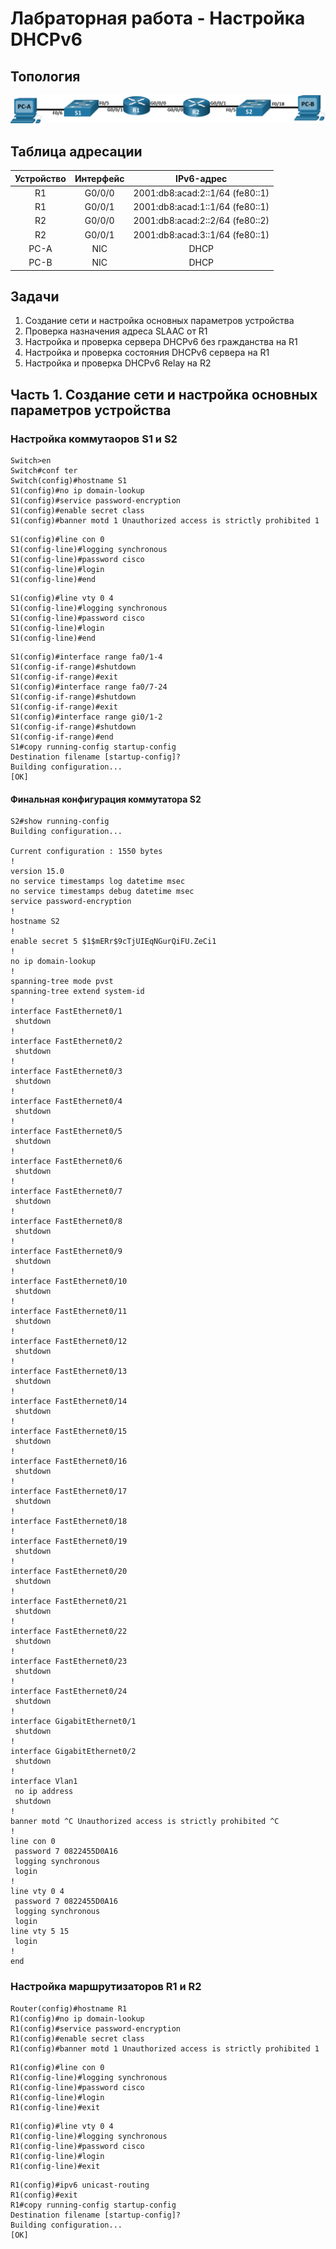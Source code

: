 # Лабраторная работа - Настройка DHCPv6 
## Топология 
![alt text](https://github.com/V1RaJ97/OTUS-NE/blob/a9905dd0fc8b8f88ac47328d01d1814df717803c/Labs/Lab08/%D0%A2%D0%BE%D0%BF%D0%BE%D0%BB%D0%BE%D0%B3%D0%B8%D1%8F.png)
## Таблица адресации
|  Устройство  |  Интерфейс  |           IPv6-адрес            |
|:------------:|:-----------:|:-------------------------------:|
|      R1      |    G0/0/0   | 2001:db8:acad:2::1/64 (fe80::1) |
|      R1      |    G0/0/1   | 2001:db8:acad:1::1/64 (fe80::1) |
|      R2      |    G0/0/0   | 2001:db8:acad:2::2/64 (fe80::2) |
|      R2      |    G0/0/1   | 2001:db8:acad:3::1/64 (fe80::1) |
|     PC-A     |     NIC     |              DHCP               |
|     PC-B     |     NIC     |              DHCP               |

## Задачи
1. Создание сети и настройка основных параметров устройства
2. Проверка назначения адреса SLAAC от R1
3. Настройка и проверка сервера DHCPv6 без гражданства на R1
4. Настройка и проверка состояния DHCPv6 сервера на R1
5. Настройка и проверка DHCPv6 Relay на R2

## Часть 1. Создание сети и настройка основных параметров устройства
### Настройка коммутаоров S1 и S2
```
Switch>en
Switch#conf ter
Switch(config)#hostname S1
S1(config)#no ip domain-lookup
S1(config)#service password-encryption 
S1(config)#enable secret class
S1(config)#banner motd 1 Unauthorized access is strictly prohibited 1
```
```
S1(config)#line con 0
S1(config-line)#logging synchronous 
S1(config-line)#password cisco
S1(config-line)#login
S1(config-line)#end
```
```
S1(config)#line vty 0 4
S1(config-line)#logging synchronous 
S1(config-line)#password cisco
S1(config-line)#login
S1(config-line)#end
```
```
S1(config)#interface range fa0/1-4
S1(config-if-range)#shutdown 
S1(config-if-range)#exit
S1(config)#interface range fa0/7-24
S1(config-if-range)#shutdown 
S1(config-if-range)#exit
S1(config)#interface range gi0/1-2
S1(config-if-range)#shutdown 
S1(config-if-range)#end
S1#copy running-config startup-config 
Destination filename [startup-config]? 
Building configuration...
[OK]
```

#### Финальная конфигурация коммутатора S2
```
S2#show running-config 
Building configuration...

Current configuration : 1550 bytes
!
version 15.0
no service timestamps log datetime msec
no service timestamps debug datetime msec
service password-encryption
!
hostname S2
!
enable secret 5 $1$mERr$9cTjUIEqNGurQiFU.ZeCi1
!
no ip domain-lookup
!
spanning-tree mode pvst
spanning-tree extend system-id
!
interface FastEthernet0/1
 shutdown
!
interface FastEthernet0/2
 shutdown
!
interface FastEthernet0/3
 shutdown
!
interface FastEthernet0/4
 shutdown
!
interface FastEthernet0/5
 shutdown
!
interface FastEthernet0/6
 shutdown
!
interface FastEthernet0/7
 shutdown
!
interface FastEthernet0/8
 shutdown
!
interface FastEthernet0/9
 shutdown
!
interface FastEthernet0/10
 shutdown
!
interface FastEthernet0/11
 shutdown
!
interface FastEthernet0/12
 shutdown
!
interface FastEthernet0/13
 shutdown
!
interface FastEthernet0/14
 shutdown
!
interface FastEthernet0/15
 shutdown
!
interface FastEthernet0/16
 shutdown
!
interface FastEthernet0/17
 shutdown
!
interface FastEthernet0/18
!
interface FastEthernet0/19
 shutdown
!
interface FastEthernet0/20
 shutdown
!
interface FastEthernet0/21
 shutdown
!
interface FastEthernet0/22
 shutdown
!
interface FastEthernet0/23
 shutdown
!
interface FastEthernet0/24
 shutdown
!
interface GigabitEthernet0/1
 shutdown
!
interface GigabitEthernet0/2
 shutdown
!
interface Vlan1
 no ip address
 shutdown
!
banner motd ^C Unauthorized access is strictly prohibited ^C
!
line con 0
 password 7 0822455D0A16
 logging synchronous
 login
!
line vty 0 4
 password 7 0822455D0A16
 logging synchronous
 login
line vty 5 15
 login
!
end
```
### Настройка маршрутизаторов R1 и R2
```
Router(config)#hostname R1
R1(config)#no ip domain-lookup
R1(config)#service password-encryption 
R1(config)#enable secret class
R1(config)#banner motd 1 Unauthorized access is strictly prohibited 1
```
```
R1(config)#line con 0
R1(config-line)#logging synchronous 
R1(config-line)#password cisco
R1(config-line)#login
R1(config-line)#exit
```
```
R1(config)#line vty 0 4
R1(config-line)#logging synchronous 
R1(config-line)#password cisco
R1(config-line)#login
R1(config-line)#exit
```
```
R1(config)#ipv6 unicast-routing 
R1(config)#exit
R1#copy running-config startup-config 
Destination filename [startup-config]? 
Building configuration...
[OK]
```
